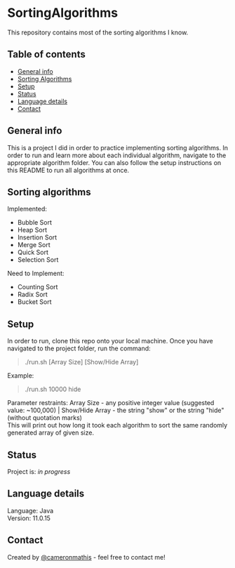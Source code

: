 # SortingAlgorithms

This repository contains most of the sorting algorithms I know.

## Table of contents

- [General info](#general-info)
- [Sorting Algorithms](#Sorting-algorithms)
- [Setup](#setup)
- [Status](#status)
- [Language details](#Language-details)
- [Contact](#contact)

## General info

This is a project I did in order to practice implementing sorting algorithms. In order to run and learn more about each individual algorithm, navigate to the appropriate algorithm folder. You can also follow the setup instructions on this README to run all algorithms at once.

## Sorting algorithms

Implemented:

- Bubble Sort
- Heap Sort
- Insertion Sort
- Merge Sort
- Quick Sort
- Selection Sort

Need to Implement:

- Counting Sort
- Radix Sort
- Bucket Sort

## Setup

In order to run, clone this repo onto your local machine. Once you have navigated to the project folder, run the command:

> ./run.sh [Array Size] [Show/Hide Array]

Example:

> ./run.sh 10000 hide

Parameter restraints: Array Size - any positive integer value (suggested value: ~100,000) | Show/Hide Array - the string "show" or the string "hide" (without quotation marks) </br>
This will print out how long it took each algorithm to sort the same randomly generated array of given size.

## Status

Project is: _in progress_

## Language details

Language: Java </br>
Version: 11.0.15

## Contact

Created by [@cameronmathis](https://github.com/cameronmathis/) - feel free to contact me!

